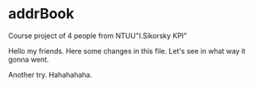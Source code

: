 # addrBook
Course project of 4 people from NTUU"I.Sikorsky KPI"


Hello my friends. Here some changes in this file. Let's see in what way it gonna went. 

Another try. Hahahahaha.




